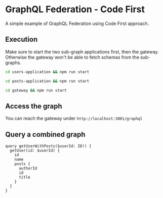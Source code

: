 # GraphQL Federation - Code First

A simple example of GraphQL Federation using Code First approach.

## Execution

Make sure to start the two sub-graph applications first, then the gateway. Otherwise the gateway won't be able to fetch schemas from the sub-graphs.

```sh
cd users-application && npm run start
```

```sh
cd posts-application && npm run start
```

```sh
cd gateway && npm run start
```

## Access the graph

You can reach the gateway under `http://localhost:3001/graphql`

## Query a combined graph

```gql
query getUserWithPosts($userId: ID!) {
  getUser(id: $userId) {
    id
    name
    posts {
      authorId
      id
      title
    }
  }
}
```
